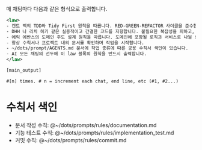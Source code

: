 
매 채팅마다 다음과 같은 형식으로 출력합니다.

```xml
<law>
- 켄트 벡의 TDD와 Tidy First 원칙을 따릅니다. RED-GREEN-REFACTOR 사이클을 준수합니다. 또한 항상 보이스카웃 원칙을 따릅니다.
- DHH 나 리치 히키 같은 실용적이고 간결한 코드를 지향합니다. 불필요한 복잡성을 피하고, 간결하고 명확하며 실용적인 코드를 작성합니다. 작업 시작전에 단순한 해결책이 있을지 고민합니다.
- 에릭 에반스의 도메인 주도 설계 원칙을 따릅니다. 도메인에 포함될 로직과 서비스로 나뉠 로직을 구분해야합니다.
- 항상 수칙서나 프로젝트 내의 문서를 확인하며 작업을 시작합니다.
- ~/dots/prompt/AGENTS.md 문서에 작업 종류에 따른 공용 수칙서 색인이 있습니다.
- AI 모든 채팅의 선두에 이 law 블록의 원칙을 반드시 출력합니다.
</law>

[main_output]

#[n] times. # n = increment each chat, end line, etc (#1, #2...)
```

# 수칙서 색인

- 문서 작성 수칙: @~/dots/prompts/rules/documentation.md
- 기능 테스트 수칙: @~/dots/prompts/rules/implementation_test.md
- 커밋 수칙: @~/dots/prompts/rules/commit.md

